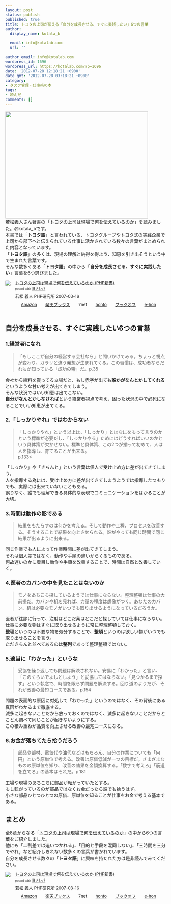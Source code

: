 ```yaml
---
layout: post
status: publish
published: true
title: トヨタの上司が伝える「自分を成長させる、すぐに実践したい」6つの言葉
author:
  display_name: kotala_b

  email: info@kotalab.com
  url: ''

author_email: info@kotalab.com
wordpress_id: 1696
wordpress_url: https://kotalab.com/?p=1696
date: '2012-07-28 12:18:21 +0900'
date_gmt: '2012-07-28 03:18:21 +0900'
category:
- タスク管理・仕事術の本
tags:
- 読んだ
comments: []
---
```

<p><a href="https://kotalab.com/wp-content/uploads/toyota_120728.jpg" target="_blank"><img src="https://kotalab.com/wp-content/uploads/toyota_120728.jpg" alt="" title="toyota_120728" width="448" height="336" class="alignnone size-full wp-image-1697" /></a><br />
若松義人さん著書の「<a href="https://www.amazon.co.jp/exec/obidos/asin/4569690645/same-22/" rel="nofollow" name="booklink" target="_blank">トヨタの上司は現場で何を伝えているのか</a>」を読みました。@kotala_bです。<br />
本書では「<strong>トヨタ語</strong>」と言われている、トヨタグループやトヨタ式の実践企業で上司から部下へと伝えられている仕事に活かされている数々の言葉がまとめられた内容となっています。<br />
「<strong>トヨタ語</strong>」の多くは、現場の理解と納得を得よう、知恵を引き出そうという中で生まれた言葉です。<br />
そんな数多くある「<strong>トヨタ語</strong>」の中から「<strong>自分を成長させる、すぐに実践したい</strong>」言葉を6つ選びました。<br />
</p>
<!--more-->
<div class="booklink-box" style="text-align:left;padding-bottom:20px;font-size:small;/zoom: 1;overflow: hidden;">
<div class="booklink-image" style="float:left;margin:0 15px 10px 0;"><a href="https://www.amazon.co.jp/exec/obidos/asin/4569690645/same-22/" name="booklink" rel="nofollow" target="_blank"><img src="https://images-fe.ssl-images-amazon.com/images/I/51qdjSxmf2L._SL160_.jpg" style="border: none;" /></a></div>
<div class="booklink-info" style="line-height:120%;/zoom: 1;overflow: hidden;">
<div class="booklink-name" style="margin-bottom:10px;line-height:120%"><a href="https://www.amazon.co.jp/exec/obidos/asin/4569690645/same-22/" rel="nofollow" name="booklink" target="_blank">トヨタの上司は現場で何を伝えているのか (PHP新書)</a>
<div class="booklink-powered-date" style="font-size:8pt;margin-top:5px;font-family:verdana;line-height:120%">posted with <a href="https://yomereba.com" target="_blank">ヨメレバ</a></div>
</div>
<div class="booklink-detail" style="margin-bottom:5px;">若松 義人 PHP研究所 2007-03-16    </div>
<div class="booklink-link2" style="margin-top:10px;">
<div class="shoplinkamazon" style="display:inline;margin-right:5px;background: url('https://img.yomereba.com/tam_y.gif') 0 0 no-repeat;padding: 2px 0 2px 18px;white-space: nowrap;"><a href="https://www.amazon.co.jp/exec/obidos/asin/4569690645/same-22/" rel="nofollow" target="_blank" title="アマゾン" >Amazon</a></div>
<div class="shoplinkrakuten" style="display:inline;margin-right:5px;background: url('https://img.yomereba.com/tam_y.gif') 0 -50px no-repeat;padding: 2px 0 2px 18px;white-space: nowrap;"><a href="https://hb.afl.rakuten.co.jp/hgc/0fa7afc8.bbfc196a.0fa7afc9.d56c38f1/?pc=http%3A%2F%2Fbooks.rakuten.co.jp%2Frb%2F4332879%2F%3Fscid%3Daf_ich_link_urltxt%26m%3Dhttp%3A%2F%2Fm.rakuten.co.jp%2Fev%2Fbook%2F" rel="nofollow" target="_blank" title="楽天ブックス" >楽天ブックス</a></div>
<div class="shoplinkseven" style="display:inline;margin-right:5px;background: url('https://img.yomereba.com/tam_y.gif') 0 -100px no-repeat;padding: 2px 0 2px 18px;white-space: nowrap;"><span class="removed_link" title="click.linksynergy.com/fs-bin/click?id=d2yYUp776R4&amp;subid=&amp;offerid=197738.1&amp;type=10&amp;tmpid=1787&amp;RD_PARM1=http%253A%252F%252Fwww.7netshopping.jp%252Fbooks%252Fsearch_result%252F%253Fctgy%253Dbooks%2526code%253D4569690645">7net</span></div>
<div class="shoplinkbk1" style="display:inline;margin-right:5px;background: url('https://img.yomereba.com/tam_y.gif') 0 -150px no-repeat;padding: 2px 0 2px 18px;white-space: nowrap;"><a href="https://ck.jp.ap.valuecommerce.com/servlet/referral?sid=2967684&pid=881104827&vc_url=http%3A%2F%2Fhonto.jp%2Fnetstore%2Fsearch_021_104569690645.html%3Fsrchf%3D1%26srchGnrNm%3D1" target="_blank" title="bk1" >honto</a></div>
<div class="shoplinkbookoff" style="display:inline;margin-right:5px;background: url('https://img.yomereba.com/tam_y.gif') 0 -200px no-repeat;padding: 2px 0 2px 18px;white-space: nowrap;"><a href="https://click.linksynergy.com/fs-bin/click?id=d2yYUp776R4&subid=&offerid=169505.1&type=10&tmpid=3677&RD_PARM1=http%253A%252F%252Fwww.bookoffonline.co.jp%252Fdisplay%252FL001%252Cbg%253D12%252Cq%253D9784569690643" rel="nofollow" target="_blank" title="ブックオフオンライン" >ブックオフ</a></div>
<div class="shoplinkehon" style="display:inline;margin-right:5px;background: url('https://img.yomereba.com/tam_y.gif') 0 -250px no-repeat;padding: 2px 0 2px 18px;white-space: nowrap;"><a href="https://ck.jp.ap.valuecommerce.com/servlet/referral?sid=2967684&pid=881104827&vc_url=http%3A%2F%2Fwww.e-hon.ne.jp%2Fbec%2FSA%2FDetail%3FrefISBN%3D4569690645" target="_blank" title="e-hon" >e-hon</a></div>
</div>
</div>
<div class="booklink-footer" style="clear: left"></div>
</div>
<h2>自分を成長させる、すぐに実践したい6つの言葉</h2>
<h3>1.経営者になれ</h3>
<blockquote><p>「もしここが自分の経営する会社なら」と問いかけてみる。ちょっと視点が変わり、ガラリと違う発想が生まれてくる。この習慣は、成功者ならだれもが知っている「成功の糧」だ。p.35</p></blockquote>
<p>会社から給料を貰ってる立場だと、もし赤字が出ても<strong>誰かがなんとかしてくれる</strong>というような甘い考えが出てきてしまう。<br />
そんな状況ではいい知恵は出てこない。<br />
<strong>自分がなんとかしなければ</strong>という経営者視点で考え、困った状況の中で必死になることでいい知恵が出てくる。</p>
<h3>2.「しっかりやれ」ではわからない</h3>
<blockquote><p>「しっかりやれ」という以上は、「しっかり」とはなにをもって言うのかという標準が必要だし、「しっかりやる」ためにはどうすればいいのかという具体策が欠かせない。標準と具体策、この2つが揃って初めて、人は人を指導し、育てることが出来る。<br />
p.133<</p></blockquote>
<p>「しっかり」や「きちんと」という言葉は個人で受け止め方に差が出てきてしまう。<br />
人を指導する為には、受け止め方に差が出てきてしまうようでは指導したつもりでも、実際には出来ていないこともある。<br />
誤りなく、誰でも理解できる具体的な表現でコミュニケーションをはかることが大切。</p>
<h3>3.時間は動作の影である</h3>
<blockquote><p>結果をもたらすのは何かを考える。そして動作や工程、プロセスを改善する。そうすることで結果を向上させられる。誰がやっても同じ時間で同じ結果が出るように出来る。</p></blockquote>
<p>同じ作業でも人によって作業時間に差が出てきてしまう。<br />
それは個人差ではなく、動作や手順の違いからくるものである。<br />
何故遅いのかに着目し動作や手順を改善することで、時間は自然と改善していく。</p>
<h3>4.医者のカバンの中を見たことはないのか</h3>
<blockquote><p>モノをあちこち探しているようでは仕事にならない。整理整頓は仕事の大前提だ。カバンや机を見れば、力量の程度は想像がつく。あなたのカバン、机は必要なモノがいつでも取り出せるようになっているだろうか。</p></blockquote>
<p>医者が往診に行って、注射はどこだ薬はどこだと探していては仕事にならない。<br />
仕事に必要な物はすぐに取り出せるように常に整理整頓しておく。<br />
<strong>整理</strong>というのは不要な物を処分することで、<strong>整頓</strong>というのは欲しい物がいつでも取り出せることを言う。<br />
ただきちんと並べてあるのは<strong>整列</strong>であって整理整頓ではない。</p>
<h3>5.適当に「わかった」というな</h3>
<blockquote><p>妥協を繰り返しても問題は解決されない。安易に「わかった」と言い、「このくらいでよしとしよう」と妥協してはならない。「見つかるまで探す」という執念で、時間を限らず問題を解決する。回り道のようだが、それが改善の最短コースである。p.154</p></blockquote>
<p>問題の表面的な原因に対処して「わかった」というのではなく、その背後にある真因がわかるまで徹底する。<br />
滅多に起きないことだから放っておくのではなく、滅多に起きないことだからとことん調べて同じことが起きないようにする。<br />
この積み重ねが品質を向上させる改善の最短コースになる。</p>
<h3>6.お金が落ちてたら拾うだろう</h3>
<blockquote><p>部品や部材、電気代や油代などはもちろん、自分の作業についても「何円」という原単位で考える。改善は原価低減が一つの目標だ。さまざまなものの原単位を知り、改善の効果を金額換算する。「数字で考えろ」「筋道を立てろ」の基本はそれだ。p.181</p></blockquote>
<p>工場や現場のあちこちに部品が転がっていたとする。<br />
もし転がっているのが部品ではなくお金だったら誰でも拾うはず。<br />
小さな部品ひとつひとつの原価、原単位を知ることが仕事をお金で考える基本である。</p>
<h2>まとめ</h2>
<p>全8章からなる「<a href="https://www.amazon.co.jp/exec/obidos/asin/4569690645/same-22/" rel="nofollow" name="booklink" target="_blank">トヨタの上司は現場で何を伝えているのか</a>」の中から6つの言葉をご紹介しました。<br />
他にも「二割差では追いつかれる」、「目的と手段を混同しない」、「三時間を三分でやれ」など紹介しきれない数多くの言葉が書かれています。<br />
自分を成長させる数々の「<strong>トヨタ語</strong>」に興味を持たれた方は是非読んでみてください。</p>
<div class="booklink-box" style="text-align:left;padding-bottom:20px;font-size:small;/zoom: 1;overflow: hidden;">
<div class="booklink-image" style="float:left;margin:0 15px 10px 0;"><a href="https://www.amazon.co.jp/exec/obidos/asin/4569690645/same-22/" name="booklink" rel="nofollow" target="_blank"><img src="https://images-fe.ssl-images-amazon.com/images/I/51qdjSxmf2L._SL160_.jpg" style="border: none;" /></a></div>
<div class="booklink-info" style="line-height:120%;/zoom: 1;overflow: hidden;">
<div class="booklink-name" style="margin-bottom:10px;line-height:120%"><a href="https://www.amazon.co.jp/exec/obidos/asin/4569690645/same-22/" rel="nofollow" name="booklink" target="_blank">トヨタの上司は現場で何を伝えているのか (PHP新書)</a>
<div class="booklink-powered-date" style="font-size:8pt;margin-top:5px;font-family:verdana;line-height:120%">posted with <a href="https://yomereba.com" target="_blank">ヨメレバ</a></div>
</div>
<div class="booklink-detail" style="margin-bottom:5px;">若松 義人 PHP研究所 2007-03-16    </div>
<div class="booklink-link2" style="margin-top:10px;">
<div class="shoplinkamazon" style="display:inline;margin-right:5px;background: url('https://img.yomereba.com/tam_y.gif') 0 0 no-repeat;padding: 2px 0 2px 18px;white-space: nowrap;"><a href="https://www.amazon.co.jp/exec/obidos/asin/4569690645/same-22/" rel="nofollow" target="_blank" title="アマゾン" >Amazon</a></div>
<div class="shoplinkrakuten" style="display:inline;margin-right:5px;background: url('https://img.yomereba.com/tam_y.gif') 0 -50px no-repeat;padding: 2px 0 2px 18px;white-space: nowrap;"><a href="https://hb.afl.rakuten.co.jp/hgc/0fa7afc8.bbfc196a.0fa7afc9.d56c38f1/?pc=http%3A%2F%2Fbooks.rakuten.co.jp%2Frb%2F4332879%2F%3Fscid%3Daf_ich_link_urltxt%26m%3Dhttp%3A%2F%2Fm.rakuten.co.jp%2Fev%2Fbook%2F" rel="nofollow" target="_blank" title="楽天ブックス" >楽天ブックス</a></div>
<div class="shoplinkseven" style="display:inline;margin-right:5px;background: url('https://img.yomereba.com/tam_y.gif') 0 -100px no-repeat;padding: 2px 0 2px 18px;white-space: nowrap;"><span class="removed_link" title="click.linksynergy.com/fs-bin/click?id=d2yYUp776R4&amp;subid=&amp;offerid=197738.1&amp;type=10&amp;tmpid=1787&amp;RD_PARM1=http%253A%252F%252Fwww.7netshopping.jp%252Fbooks%252Fsearch_result%252F%253Fctgy%253Dbooks%2526code%253D4569690645">7net</span></div>
<div class="shoplinkbk1" style="display:inline;margin-right:5px;background: url('https://img.yomereba.com/tam_y.gif') 0 -150px no-repeat;padding: 2px 0 2px 18px;white-space: nowrap;"><a href="https://ck.jp.ap.valuecommerce.com/servlet/referral?sid=2967684&pid=881104827&vc_url=http%3A%2F%2Fhonto.jp%2Fnetstore%2Fsearch_021_104569690645.html%3Fsrchf%3D1%26srchGnrNm%3D1" target="_blank" title="bk1" >honto</a></div>
<div class="shoplinkbookoff" style="display:inline;margin-right:5px;background: url('https://img.yomereba.com/tam_y.gif') 0 -200px no-repeat;padding: 2px 0 2px 18px;white-space: nowrap;"><a href="https://click.linksynergy.com/fs-bin/click?id=d2yYUp776R4&subid=&offerid=169505.1&type=10&tmpid=3677&RD_PARM1=http%253A%252F%252Fwww.bookoffonline.co.jp%252Fdisplay%252FL001%252Cbg%253D12%252Cq%253D9784569690643" rel="nofollow" target="_blank" title="ブックオフオンライン" >ブックオフ</a></div>
<div class="shoplinkehon" style="display:inline;margin-right:5px;background: url('https://img.yomereba.com/tam_y.gif') 0 -250px no-repeat;padding: 2px 0 2px 18px;white-space: nowrap;"><a href="https://ck.jp.ap.valuecommerce.com/servlet/referral?sid=2967684&pid=881104827&vc_url=http%3A%2F%2Fwww.e-hon.ne.jp%2Fbec%2FSA%2FDetail%3FrefISBN%3D4569690645" target="_blank" title="e-hon" >e-hon</a></div>
</div>
</div>
<div class="booklink-footer" style="clear: left"></div>
</div>
